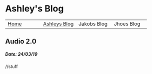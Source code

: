 # Ashley's Blog
 
 <!-- Nav -->
<table style="border:0px none;" width="100%">
	<tr>
		<td width="25%"> <a href="index.html"> Home </a> </td>
		<td width="25%"> <a href="amsBlog.html">Ashleys Blog</a> </td>
		<td width="25%"> Jakobs Blog </td>
		<td width="25%"> Jhoes Blog </td>
	</tr>
</table>

<!-- Main Content -->

## Audio 2.0
##### Date: 24/03/19

//stuff